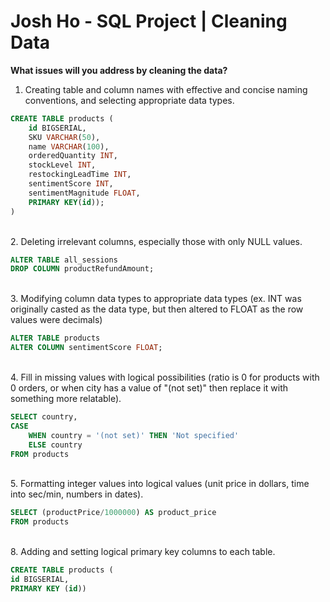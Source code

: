 # Josh Ho - SQL Project | Cleaning Data
**What issues will you address by cleaning the data?**

1. Creating table and column names with effective and concise naming conventions, and selecting appropriate data types.
```SQL
CREATE TABLE products (
	id BIGSERIAL,
	SKU VARCHAR(50),
	name VARCHAR(100),
	orderedQuantity INT,
	stockLevel INT,
	restockingLeadTime INT,
	sentimentScore INT,
	sentimentMagnitude FLOAT,
	PRIMARY KEY(id));
)
```
\
2. Deleting irrelevant columns, especially those with only NULL values.
```SQL
ALTER TABLE all_sessions
DROP COLUMN productRefundAmount;
```
\
3. Modifying column data types to appropriate data types (ex. INT was originally casted as the data type, but then altered to FLOAT as the row values were decimals)
```SQL
ALTER TABLE products
ALTER COLUMN sentimentScore FLOAT;
```
\
4. Fill in missing values with logical possibilities (ratio is 0 for products with 0 orders, or when city has a value of "(not set)" then replace it with something more relatable).
```SQL
SELECT country,
CASE
    WHEN country = '(not set)' THEN 'Not specified'
    ELSE country 
FROM products
```
\
5. Formatting integer values into logical values (unit price in dollars, time into sec/min, numbers in dates).
```SQL
SELECT (productPrice/1000000) AS product_price
FROM products
```
\
8. Adding and setting logical primary key columns to each table.
```SQL 
CREATE TABLE products (
id BIGSERIAL,
PRIMARY KEY (id)) 
``` 





